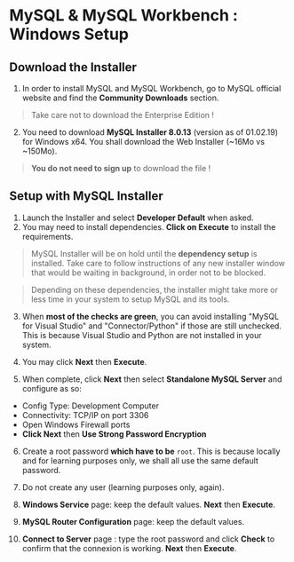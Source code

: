 # MySQL & MySQL Workbench : Windows Setup

## Download the Installer

1. In order to install MySQL and MySQL Workbench, go to MySQL official website and find the **Community Downloads** section.
 > Take care not to download the Enterprise Edition !
2. You need to download **MySQL Installer 8.0.13** (version as of 01.02.19) for Windows x64. You shall download the Web Installer (~16Mo vs ~150Mo). 
> **You do not need to sign up** to download the file !

## Setup with MySQL Installer

1. Launch the Installer and select **Developer Default** when asked.
2. You may need to install dependencies. **Click on Execute** to install the requirements.
> MySQL Installer will be on hold until the **dependency setup** is installed. Take care to follow instructions of any new installer window that would be waiting in background, in order not to be blocked.

> Depending on these dependencies, the installer might take more or less time in your system to setup MySQL and its tools.

3. When **most of the checks are green**, you can avoid installing "MySQL for Visual Studio" and "Connector/Python" if those are still unchecked. This is because Visual Studio and Python are not installed in your system.

4. You may click **Next** then **Execute**.

5. When complete, click **Next** then select **Standalone MySQL Server** and configure as so:
- Config Type: Development Computer
- Connectivity: TCP/IP on port 3306
- Open Windows Firewall ports
- **Click Next** then **Use Strong Password Encryption**

6. Create a root password **which have to be** `root`. This is because locally and for learning purposes only, we shall all use the same default password.

7. Do not create any user (learning purposes only, again).

8. **Windows Service** page: keep the default values. **Next** then **Execute**.
9. **MySQL Router Configuration** page: keep the default values.
10. **Connect to Server** page : type the root password and click **Check** to confirm that the connexion is working. **Next** then **Execute**.